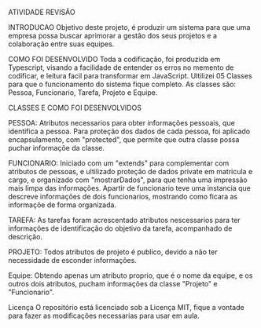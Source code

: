 ATIVIDADE REVISÃO

INTRODUCAO
Objetivo deste projeto, é produzir um sistema para que uma empresa possa buscar aprimorar a gestão dos seus projetos e a colaboração entre suas equipes.


COMO FOI DESENVOLVIDO
Toda a codificação, foi produzida em Typescript, visando a facilidade de entender os erros no memento de codificar, e leitura facil para transformar em JavaScript.
Ultilizei 05 Classes para que o funcionamento do sistema fique completo.
As classes são: Pessoa, Funcionario, Tarefa, Projeto e Equipe.

CLASSES E COMO FOI DESENVOLVIDOS

PESSOA: Atributos necessarios para obter informações pessoais, que identifica a pessoa.
Para proteção dos dados de cada pessoa, foi aplicado encapsulamento, com "protected", que permite que outra classe possa puchar informaçõe da classe.

FUNCIONARIO: Iniciado com um "extends" para complementar com atributos de pessoas, e ultilizado proteção de dados private em matricula e cargo, e organizado com "mostrarDados", para que tenha uma impressão mais limpa das informações. Apartir de funcionario teve uma instancia que descreve informações de dois funcionarios, mostrando como ficara as informaçõe de forma organizada.

TAREFA: As tarefas foram acrescentado atributos nescessarios para ter informações de identificação do objetivo da tarefa, acompanhado de descrição.

PROJETO: Todos atributos de projeto é publico, devido a não ter necessidade de esconder informações.

Equipe: Obtendo apenas um atributo proprio, que é o nome da equipe, e os outros dois atributos, pucham informações da classe "Projeto" e "Funcionario".

Licença
O repositório está licenciado sob a Licença MIT, fique a vontade para fazer as modificações necessarias para usar em aula.
